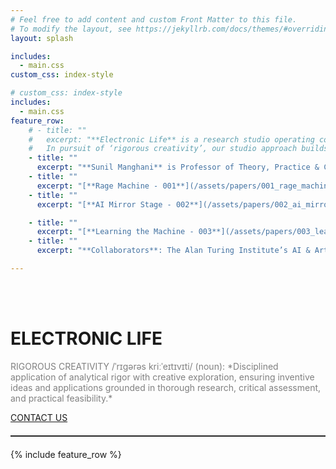 ```yaml
---
# Feel free to add content and custom Front Matter to this file.
# To modify the layout, see https://jekyllrb.com/docs/themes/#overriding-theme-defaults
layout: splash

includes:
  - main.css
custom_css: index-style

# custom_css: index-style
includes:
  - main.css
feature_row:
    # - title: ""
    #   excerpt: "**Electronic Life** is a research studio operating collaboratively to advance AI applications.
    #   In pursuit of ‘rigorous creativity’, our studio approach builds around people and situations – offering an innovative, adaptive constellation of tools, techniques, and methodologies, underpinned by high-level technical, conceptual expertise and long-term experience in social and creative practices."
    - title: ""
      excerpt: "**Sunil Manghani** is Professor of Theory, Practice & Critique at Winchester School of Art, University of Southampton (UK). **Ed D’Souza** is Professor of Critical Practice at Winchester School of Art, University of Southampton (UK). **Tom Savage** is a PhD candidate at Imperial College London."
    - title: ""
      excerpt: "[**Rage Machine - 001**](/assets/papers/001_rage_machine.pdf) _an AI entity that is able to hold free and open conversation, developed in dialogue with Linsey Young, curator of Women in Revolt! Art and Activism in the UK 1970-1990, and presented publicly as part of the exhibition’s wider programming._"
    - title: ""
      excerpt: "[**AI Mirror Stage - 002**](/assets/papers/002_ai_mirror.pdf) _...Please be gentle. We are just taking our first steps with Electronic Life...This plea seemed to galvanise the crowd, drawing us all into a common purpose: An unwritten contract, allowing us all collectively to give ‘life’ to something._"

    - title: ""
      excerpt: "[**Learning the Machine - 003**](/assets/papers/003_learning_the_machine.pdf) _...Learning the machine means first accessing new technologies. It means a free-form approach to social and experiential learning..._"
    - title: ""
      excerpt: "**Collaborators**: The Alan Turing Institute’s AI & Arts Group; Tate; Kochi Biennale, and University of Southampton."

---
```



<br><br>

<div class="title-container">
  <h1>ELECTRONIC LIFE</h1><div class="cursor"></div>
</div>

<span id="animated-text" style="color: grey; text-align: center">
RIGOROUS CREATIVITY /ˈrɪɡərəs kriːˈeɪtɪvɪti/ (noun): *Disciplined application of analytical rigor with creative exploration, ensuring inventive ideas and applications grounded in thorough research, critical assessment, and practical feasibility.*
</span>

<a href="mailto:contact@electroniclife.ai">CONTACT US</a>

<!-- horizontal rule -->
<hr style="border: 0; border-top: 1px solid #333; margin: 20px 0;">

{% include feature_row %}




<script>
document.addEventListener('DOMContentLoaded', function() {
    const container = document.getElementById('animated-text');
    let text = container.innerHTML;
    
    // First convert markdown to HTML
    text = text
        .replace(/\*\*(.*?)\*\*/g, '<strong>$1</strong>')
        .replace(/\*(.*?)\*/g, '<em>$1</em>');
    
    container.innerHTML = '';
    
    // Split content while preserving HTML tags
    const regex = /<(\/?)(\w+)[^>]*>|([^<>\s]+)/g;
    let matches = [...text.matchAll(regex)];
    let currentOpenTag = null;
    
    matches.forEach(match => {
        const token = match[0];
        
        if (token.startsWith('<')) {
            if (token.startsWith('</')) {
                // Closing tag
                currentOpenTag = null;
            } else {
                // Opening tag
                currentOpenTag = token;
            }
        } else {
            // This is a word
            const span = document.createElement('span');
            if (currentOpenTag) {
                // If we're inside a tag, wrap the word with the formatting
                span.innerHTML = `${currentOpenTag}${token}</>${' '}`;
            } else {
                span.innerHTML = token + ' ';
            }
            span.style.opacity = '0';
            span.style.transition = 'opacity 0.1s';
            container.appendChild(span);
        }
    });
    
    const spans = container.getElementsByTagName('span');
    let currentIndex = 0;
    
    function showNextWord() {
        if (currentIndex < spans.length) {
            spans[currentIndex].style.opacity = '1';
            currentIndex++;
            setTimeout(showNextWord, 80);
        }
    }
    
    showNextWord();
});
</script>


